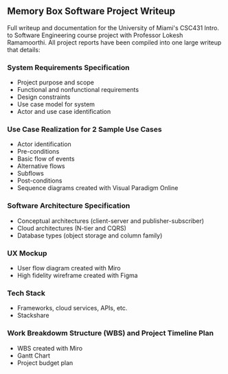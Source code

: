 ## Memory Box Software Project Writeup
Full writeup and documentation for the University of Miami's CSC431 Intro. to Software Engineering course project with Professor Lokesh Ramamoorthi.
All project reports have been compiled into one large writeup that details:

### System Requirements Specification
- Project purpose and scope
- Functional and nonfunctional requirements
- Design constraints
- Use case model for system
- Actor and use case identification

### Use Case Realization for 2 Sample Use Cases
- Actor identification
- Pre-conditions
- Basic flow of events
- Alternative flows
- Subflows
- Post-conditions
- Sequence diagrams created with Visual Paradigm Online

### Software Architecture Specification
- Conceptual architectures (client-server and publisher-subscriber)
- Cloud architectures (N-tier and CQRS)
- Database types (object storage and column family)

### UX Mockup
- User flow diagram created with Miro
- High fidelity wireframe created with Figma

### Tech Stack
- Frameworks, cloud services, APIs, etc. 
- Stackshare

### Work Breakdowm Structure (WBS) and Project Timeline Plan
- WBS created with Miro
- Gantt Chart
- Project budget plan

